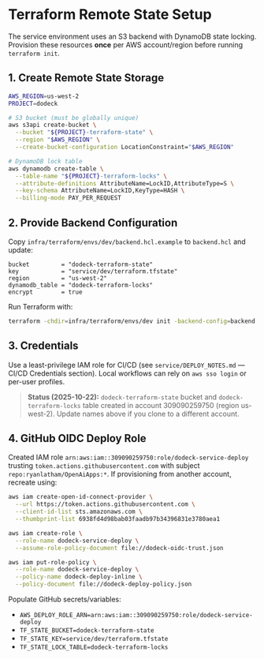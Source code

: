 # Terraform Remote State Setup

The service environment uses an S3 backend with DynamoDB state locking. Provision
these resources **once** per AWS account/region before running `terraform init`.

## 1. Create Remote State Storage

```bash
AWS_REGION=us-west-2
PROJECT=dodeck

# S3 bucket (must be globally unique)
aws s3api create-bucket \
  --bucket "${PROJECT}-terraform-state" \
  --region "$AWS_REGION" \
  --create-bucket-configuration LocationConstraint="$AWS_REGION"

# DynamoDB lock table
aws dynamodb create-table \
  --table-name "${PROJECT}-terraform-locks" \
  --attribute-definitions AttributeName=LockID,AttributeType=S \
  --key-schema AttributeName=LockID,KeyType=HASH \
  --billing-mode PAY_PER_REQUEST
```

## 2. Provide Backend Configuration

Copy `infra/terraform/envs/dev/backend.hcl.example` to `backend.hcl` and update:

```hcl
bucket         = "dodeck-terraform-state"
key            = "service/dev/terraform.tfstate"
region         = "us-west-2"
dynamodb_table = "dodeck-terraform-locks"
encrypt        = true
```

Run Terraform with:

```bash
terraform -chdir=infra/terraform/envs/dev init -backend-config=backend.hcl
```

## 3. Credentials

Use a least-privilege IAM role for CI/CD (see `service/DEPLOY_NOTES.md` — CI/CD
Credentials section). Local workflows can rely on `aws sso login` or per-user
profiles.

> **Status (2025-10-22):** `dodeck-terraform-state` bucket and `dodeck-terraform-locks` table created in account 309090259750 (region us-west-2). Update names above if you clone to a different account.

## 4. GitHub OIDC Deploy Role

Created IAM role `arn:aws:iam::309090259750:role/dodeck-service-deploy` trusting
`token.actions.githubusercontent.com` with subject `repo:ryanlatham/OpenAiApps:*`.
If provisioning from another account, recreate using:

```bash
aws iam create-open-id-connect-provider \
  --url https://token.actions.githubusercontent.com \
  --client-id-list sts.amazonaws.com \
  --thumbprint-list 6938fd4d98bab03faadb97b34396831e3780aea1

aws iam create-role \
  --role-name dodeck-service-deploy \
  --assume-role-policy-document file://dodeck-oidc-trust.json

aws iam put-role-policy \
  --role-name dodeck-service-deploy \
  --policy-name dodeck-deploy-inline \
  --policy-document file://dodeck-deploy-policy.json
```

Populate GitHub secrets/variables:
- `AWS_DEPLOY_ROLE_ARN=arn:aws:iam::309090259750:role/dodeck-service-deploy`
- `TF_STATE_BUCKET=dodeck-terraform-state`
- `TF_STATE_KEY=service/dev/terraform.tfstate`
- `TF_STATE_LOCK_TABLE=dodeck-terraform-locks`
